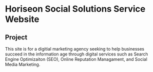 # Horiseon Social Solutions Service Website

## Project

This site is for a digitial marketing agency seeking to help businesses succeed in the information age through digital services such as Search Engine Optimizaiton (SEO), Online Reputation Managament, and Social Media Marketing.